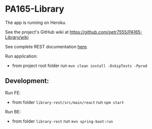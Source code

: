 # PA165-Library

The app is running on Heroku.

See the project's GitHub wiki at https://github.com/petr7555/PA165-Library/wiki

See complete REST documentation [here](https://documenter.getpostman.com/view/9355808/SzfAzmgs?version=latest).

Run application:
* from project root folder run `mvn clean install -DskipTests -Pprod`

## Development:

Run FE:
* from folder `library-rest/src/main/react` run `npm start`

Run BE:
* from folder `library-rest` run `mvn spring-boot:run`
